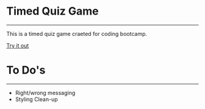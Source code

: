 <h1>Timed Quiz Game</h1>
<hr>
<p>This is a timed quiz game craeted for coding bootcamp.</p>
<a href="https://gnefkow.github.io/TriviaGame/">Try it out</a>


<h1> To Do's </h1>
<hr>
<ul>
  <li>Right/wrong messaging</li>
  <li>Styling Clean-up</li>
  </ul>